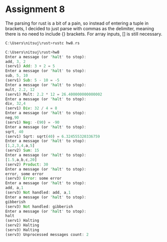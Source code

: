 # Assignment 8

The parsing for rust is a bit of a pain, so instead of entering a tuple in brackets, I decided to just parse with commas as the delimiter, meaning there is no need to include {} brackets. For array inputs, [] is still necessary.
```rust
C:\Users\nitsuj\rust>rustc hw8.rs

C:\Users\nitsuj\rust>hw8
Enter a message (or 'halt' to stop):
add, 3, 2
(serv1) Add: 3 + 2 = 5
Enter a message (or 'halt' to stop):
sub, 5, 10
(serv1) Sub: 5 - 10 = -5
Enter a message (or 'halt' to stop):
mult, 2.2, 12
(serv1) Mult: 2.2 * 12 = 26.400000000000002
Enter a message (or 'halt' to stop):
div, 32,4
(serv1) Div: 32 / 4 = 8
Enter a message (or 'halt' to stop):
neg,90
(serv1) Neg: -(90) = -90
Enter a message (or 'halt' to stop):
sqrt, 40
(serv1) Sqrt: sqrt(40) = 6.324555320336759
Enter a message (or 'halt' to stop):
[1,2,3,4,a,5]
(serv2) Sum: 15
Enter a message (or 'halt' to stop):
[1.5,a,b,c,20]
(serv2) Product: 30
Enter a message (or 'halt' to stop):
error, some error
(serv3) Error: some error
Enter a message (or 'halt' to stop):
add, a,1
(serv3) Not handled: add, a,1
Enter a message (or 'halt' to stop):
gibberish
(serv3) Not handled: gibberish
Enter a message (or 'halt' to stop):
halt
(serv1) Halting
(serv2) Halting
(serv3) Halting
(serv3) Unprocessed messages count: 2
```
